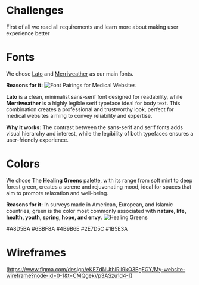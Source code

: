 ﻿# Challenges  

First of all we read all requirements and learn more about making user experience better

# Fonts
We chose [Lato](https://fonts.google.com/specimen/Lato) and [Merriweather](https://fonts.google.com/specimen/Merriweather) as our main fonts. 

**Reasons for it:**
![ Font Pairings for Medical Websites](https://lh4.googleusercontent.com/nIDV4oaYbnvBuAjkle7QY0NCY5pX7ns9He6Py-O4aP91CI74caLac0oncenM4avtUOq65WWk2pKChAzj22oxLLUZ1tWqe-haH1Ela2TgXCn_ExjxJdd1CYWHDOYNSDgc-qxl-mLyPK1gI-55I-AMHSY-5XMYJCK- "nIDV4oaYbnvBuAjkle7QY0NCY5pX7ns9He6Py O4aP91CI74caLac0oncenM4avtUOq65WWk2pKChAzj22oxLLUZ1tWqe haH1Ela2TgXCn ExjxJdd1CYWHDOYNSDgc qxl mLyPK1gI 55I AMHSY 5XMYJCK Top 10 Font Pairings for Medical Websites In 2024")

**Lato** is a clean, minimalist sans-serif font designed for readability, while **Merriweather**  is a highly legible serif typeface ideal for body text. This combination creates a professional and trustworthy look, perfect for medical websites aiming to convey reliability and expertise.

**Why it works:** The contrast between the sans-serif and serif fonts adds visual hierarchy and interest, while the legibility of both typefaces ensures a user-friendly experience.

# Colors
We chose The **Healing Greens** palette, with its range from soft mint to deep forest green, creates a serene and rejuvenating mood, ideal for spaces that aim to promote relaxation and well-being.

**Reasons for it:**
In surveys made in American, European, and Islamic countries, green is the color most commonly associated with **nature, life, health, youth, spring, hope, and envy**.
![Healing Greens](https://cdn.prod.website-files.com/66671b800c367e1fd46c54bc/673c1141d616bb252b21df06_airtable-b5bc8dcf468f1e0e1387ff72fe374861-fnwnm5ac.jpeg)

#A8D5BA
#6BBF8A
#4B9B6E
#2E7D5C
#1B5E3A

# Wireframes
(https://www.figma.com/design/eKEZdNUthiRil9kO3EgFGY/My-website-wireframe?node-id=0-1&t=CMQgekVp3ASzu1d4-1)
